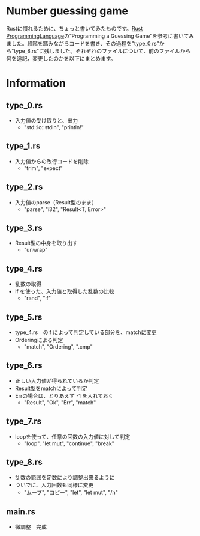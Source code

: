 # Number guessing game
Rustに慣れるために、ちょっと書いてみたものです。[Rust ProgrammingLanguage](https://doc.rust-lang.org/book/title-page.html)の”Programming a Guessing Game"を参考に書いてみました。段階を踏みながらコードを書き、その過程を"type_0.rs"から"type_8.rs"に残しました。それぞれのファイルについて、前のファイルから何を追記，変更したのかを以下にまとめます。

# Information
## type_0.rs
- 入力値の受け取りと、出力
  - "std::io::stdin", "println!"
## type_1.rs
- 入力値からの改行コードを削除
  - "trim", "expect"
## type_2.rs
- 入力値のparse（Result型のまま）
  - "parse", "i32", "Result<T, Error>"
## type_3.rs
- Result型の中身を取り出す
  - "unwrap"
## type_4.rs
- 乱数の取得
- if を使った、入力値と取得した乱数の比較
  - "rand", "if"
## type_5.rs
- type_4.rs　のif によって判定している部分を、matchに変更
- Orderingによる判定
  - "match", "Ordering", ".cmp"
## type_6.rs
- 正しい入力値が得られているか判定
- Result型をmatchによって判定
- Errの場合は、とりあえず -1 を入れておく
  - "Result", "Ok", "Err", "match"
## type_7.rs
- loopを使って、任意の回数の入力値に対して判定
  - "loop", "let mut", "continue", "break"
## type_8.rs
- 乱数の範囲を定数により調整出来るように
- ついでに、入力回数も同様に変更
  - "ムーブ", "コピー", "let", "let mut", "/n"
## main.rs
- 微調整　完成